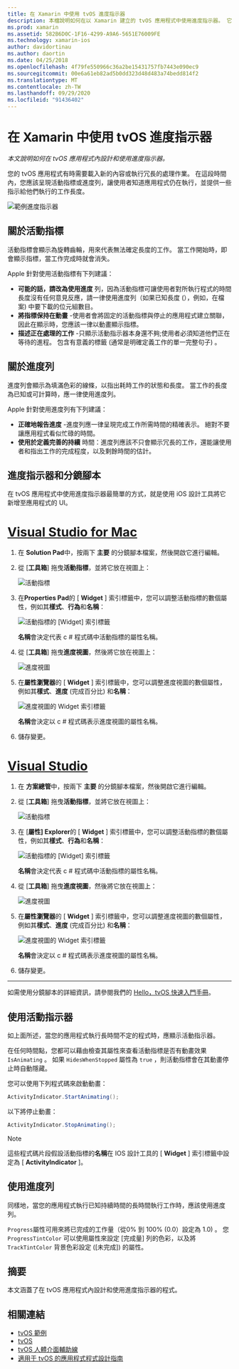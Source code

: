 ```yaml
---
title: 在 Xamarin 中使用 tvOS 進度指示器
description: 本檔說明如何在以 Xamarin 建立的 tvOS 應用程式中使用進度指示器。 它會討論進度列和活動指標。
ms.prod: xamarin
ms.assetid: 582B6D0C-1F16-4299-A9A6-5651E76009FE
ms.technology: xamarin-ios
author: davidortinau
ms.author: daortin
ms.date: 04/25/2018
ms.openlocfilehash: 4f79fe550966c36a2be15431757fb7443e090ec9
ms.sourcegitcommit: 00e6a61eb82ad5b0dd323d48d483a74bedd814f2
ms.translationtype: MT
ms.contentlocale: zh-TW
ms.lasthandoff: 09/29/2020
ms.locfileid: "91436402"
---
```

# <a name="working-with-tvos-progress-indicators-in-xamarin"></a>在 Xamarin 中使用 tvOS 進度指示器

_本文說明如何在 tvOS 應用程式內設計和使用進度指示器。_

您的 tvOS 應用程式有時需要載入新的內容或執行冗長的處理作業。 在這段時間內，您應該呈現活動指標或進度列，讓使用者知道應用程式仍在執行，並提供一些指示給他們執行的工作長度。

![範例進度指示器](progress-indicators-images/intro01.png "範例進度指示器")

## <a name="about-activity-indicators"></a>關於活動指標

活動指標會顯示為旋轉齒輪，用來代表無法確定長度的工作。 當工作開始時，即會顯示指標，當工作完成時就會消失。

Apple 針對使用活動指標有下列建議：

- **可能的話，請改為使用進度** 列，因為活動指標可讓使用者對所執行程式的時間長度沒有任何意見反應，請一律使用進度列（如果已知長度 (），例如，在檔案) 中要下載的位元組數目。
- **將指標保持在動畫** -使用者會將固定的活動指標與停止的應用程式建立關聯，因此在顯示時，您應該一律以動畫顯示指標。
- **描述正在處理的工作** -只顯示活動指示器本身還不夠;使用者必須知道他們正在等待的進程。 包含有意義的標籤 (通常是明確定義工作的單一完整句子) 。

## <a name="about-progress-bars"></a>關於進度列

進度列會顯示為填滿色彩的線條，以指出耗時工作的狀態和長度。 當工作的長度為已知或可計算時，應一律使用進度列。

Apple 針對使用進度列有下列建議：

- **正確地報告進度** -進度列應一律呈現完成工作所需時間的精確表示。 絕對不要讓應用程式看似忙碌的時間。
- **使用於定義完善的持續** 時間：進度列應該不只會顯示冗長的工作，還能讓使用者和指出工作的完成程度，以及剩餘時間的估計。

## <a name="progress-indicators-and-storyboards"></a>進度指示器和分鏡腳本

在 tvOS 應用程式中使用進度指示器最簡單的方式，就是使用 iOS 設計工具將它新增至應用程式的 UI。

# <a name="visual-studio-for-mac"></a>[Visual Studio for Mac](#tab/macos)

1. 在 **Solution Pad**中，按兩下 **主要** 的分鏡腳本檔案，然後開啟它進行編輯。

2. 從 [**工具箱**] 拖曳**活動指標**，並將它放在視圖上： 

    ![活動指標](progress-indicators-images/activity01.png "活動指標")

3. 在**Properties Pad**的 [ **Widget** ] 索引標籤中，您可以調整活動指標的數個屬性，例如其**樣式**、**行為**和**名稱**： 

    ![活動指標的 [Widget] 索引標籤](progress-indicators-images/activity02.png "活動指標的 [Widget] 索引標籤")
    
    **名稱**會決定代表 c # 程式碼中活動指標的屬性名稱。

4. 從 [**工具箱**] 拖曳**進度視圖**，然後將它放在視圖上： 

    ![進度視圖](progress-indicators-images/activity03.png "進度視圖")

5. 在**屬性瀏覽器**的 [ **Widget** ] 索引標籤中，您可以調整進度視圖的數個屬性，例如其**樣式**、**進度** (完成百分比) 和**名稱**： 

    ![進度視圖的 Widget 索引標籤](progress-indicators-images/activity04.png "進度視圖的 Widget 索引標籤")
    
    **名稱**會決定以 c # 程式碼表示進度視圖的屬性名稱。

6. 儲存變更。

# <a name="visual-studio"></a>[Visual Studio](#tab/windows)

1. 在 **方案總管**中，按兩下 **主要** 的分鏡腳本檔案，然後開啟它進行編輯。

2. 從 [**工具箱**] 拖曳**活動指標**，並將它放在視圖上： 

    ![活動指標](progress-indicators-images/activity01-vs.png
    "活動指標")

3. 在 [**屬性] Explorer**的 [ **Widget** ] 索引標籤中，您可以調整活動指標的數個屬性，例如其**樣式**、**行為**和**名稱**： 

    ![活動指標的 [Widget] 索引標籤](progress-indicators-images/activity02-vs.png "活動指標的 [Widget] 索引標籤")

    **名稱**會決定代表 c # 程式碼中活動指標的屬性名稱。

4. 從 [**工具箱**] 拖曳**進度視圖**，然後將它放在視圖上： 

   ![進度視圖](progress-indicators-images/activity03-vs.png "進度視圖")

5. 在**屬性瀏覽器**的 [ **Widget** ] 索引標籤中，您可以調整進度視圖的數個屬性，例如其**樣式**、**進度** (完成百分比) 和**名稱**： 

    ![進度視圖的 Widget 索引標籤](progress-indicators-images/activity04-vs.png "進度視圖的 Widget 索引標籤")
    
    **名稱**會決定以 c # 程式碼表示進度視圖的屬性名稱。

6. 儲存變更。

-----

如需使用分鏡腳本的詳細資訊，請參閱我們的 [Hello，tvOS 快速入門手冊](~/ios/tvos/get-started/hello-tvos.md)。 

## <a name="working-with-activity-indicators"></a>使用活動指示器

如上面所述，當您的應用程式執行長時間不定的程式時，應顯示活動指示器。

在任何時間點，您都可以藉由檢查其屬性來查看活動指標是否有動畫效果 `IsAnimating` 。 如果 `HidesWhenStopped` 屬性為 `true` ，則活動指標會在其動畫停止時自動隱藏。

您可以使用下列程式碼來啟動動畫： 

```csharp
ActivityIndicator.StartAnimating();
```

以下將停止動畫：

```csharp
ActivityIndicator.StopAnimating();
```

> [!NOTE]
> 這些程式碼片段假設活動指標的**名稱**在 IOS 設計工具的 [ **Widget** ] 索引標籤中設定為 [ **ActivityIndicator** ]。

## <a name="working-with-progress-bars"></a>使用進度列

同樣地，當您的應用程式執行已知持續時間的長時間執行工作時，應該使用進度列。 

`Progress`屬性可用來將已完成的工作量（從0% 到 100% (0.0）設定為 1.0) 。 您 `ProgressTintColor` 可以使用屬性來設定 [完成量] 列的色彩，以及將 `TrackTintColor` 背景色彩設定 ([未完成]) 的屬性。

## <a name="summary"></a>摘要

本文涵蓋了在 tvOS 應用程式內設計和使用進度指示器的程式。

## <a name="related-links"></a>相關連結

- [tvOS 範例](/samples/browse/?products=xamarin&term=Xamarin.iOS%2btvOS)
- [tvOS](https://developer.apple.com/tvos/)
- [tvOS 人體介面輔助線](https://developer.apple.com/tvos/human-interface-guidelines/)
- [適用于 tvOS 的應用程式程式設計指南](https://developer.apple.com/library/prerelease/tvos/documentation/General/Conceptual/AppleTV_PG/)